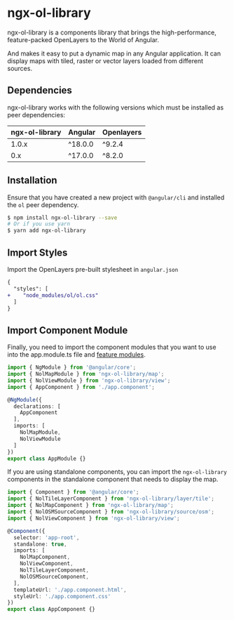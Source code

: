 # ngx-ol-library

ngx-ol-library is a components library that brings the high-performance, feature-packed OpenLayers to the World of Angular. 

And makes it easy to put a dynamic map in any Angular application. It can display maps with tiled, raster or vector layers loaded from different sources.

## Dependencies
ngx-ol-library works with the following versions which must be installed as peer dependencies: 

| ngx-ol-library | Angular        | Openlayers     |
|----------------|----------------|----------------|
| 1.0.x          | ^18.0.0        | ^9.2.4         |
| 0.x            | ^17.0.0        | ^8.2.0         |


## Installation

Ensure that you have created a new project with `@angular/cli` and installed the `ol` peer dependency.

```bash
$ npm install ngx-ol-library --save
# Or if you use yarn
$ yarn add ngx-ol-library
```

## Import Styles

Import the OpenLayers pre-built stylesheet in `angular.json`

```diff
{
  "styles": [
+    "node_modules/ol/ol.css"
  ]
}
```

## Import Component Module

Finally, you need to import the component modules that you want to use into the app.module.ts file and [feature modules](https://angular.io/guide/feature-modules).

```ts
import { NgModule } from '@angular/core';
import { NolMapModule } from 'ngx-ol-library/map';
import { NolViewModule } from 'ngx-ol-library/view';
import { AppComponent } from './app.component';

@NgModule({
  declarations: [
    AppComponent
  ],
  imports: [
    NolMapModule,
    NolViewModule
  ]
})
export class AppModule {}
```

If you are using standalone components, you can import the `ngx-ol-library` components in the standalone component that needs to display the map.

```ts
import { Component } from '@angular/core';
import { NolTileLayerComponent } from 'ngx-ol-library/layer/tile';
import { NolMapComponent } from 'ngx-ol-library/map';
import { NolOSMSourceComponent } from 'ngx-ol-library/source/osm';
import { NolViewComponent } from 'ngx-ol-library/view';

@Component({
  selector: 'app-root',
  standalone: true,
  imports: [
    NolMapComponent,
    NolViewComponent,
    NolTileLayerComponent,
    NolOSMSourceComponent,
  ],
  templateUrl: './app.component.html',
  styleUrl: './app.component.css'
})
export class AppComponent {}
```